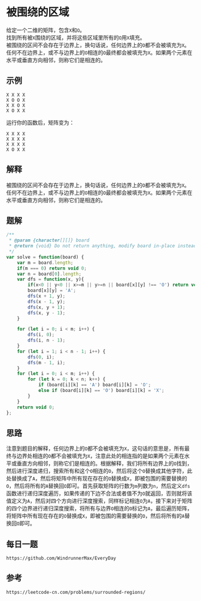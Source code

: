 # 被围绕的区域
给定一个二维的矩阵，包含`X`和`O`。  
找到所有被`X`围绕的区域，并将这些区域里所有的`O`用`X`填充。  
被围绕的区间不会存在于边界上，换句话说，任何边界上的`O`都不会被填充为`X`。任何不在边界上，或不与边界上的`O`相连的`O`最终都会被填充为`X`。如果两个元素在水平或垂直方向相邻，则称它们是相连的。

## 示例

```
X X X X
X O O X
X X O X
X O X X
```
运行你的函数后，矩阵变为：
```
X X X X
X X X X
X X X X
X O X X
```

## 解释
被围绕的区间不会存在于边界上，换句话说，任何边界上的`O`都不会被填充为`X`。任何不在边界上，或不与边界上的`O`相连的`O`最终都会被填充为`X`。如果两个元素在水平或垂直方向相邻，则称它们是相连的。

## 题解

```javascript
/**
 * @param {character[][]} board
 * @return {void} Do not return anything, modify board in-place instead.
 */
var solve = function(board) {
    var m = board.length;
    if(m === 0) return void 0;
    var n = board[0].length;
    var dfs = function(x, y){
        if(x<0 || y<0 || x>=m || y>=n || board[x][y] !== 'O') return void 0;
        board[x][y] = 'A';
        dfs(x + 1, y);
        dfs(x - 1, y);
        dfs(x, y + 1);
        dfs(x, y - 1);
    }

    for (let i = 0; i < m; i++) {
        dfs(i, 0);
        dfs(i, n - 1);
    }
    for (let i = 1; i < n - 1; i++) {
        dfs(0, i);
        dfs(m - 1, i);
    }
    for (let i = 0; i < m; i++) {
        for (let k = 0; k < n; k++) {
            if (board[i][k] == 'A') board[i][k] = 'O';
            else if (board[i][k] == 'O') board[i][k] = 'X';
        }
    }
    return void 0;
};
```

## 思路
注意到题目的解释，任何边界上的`O`都不会被填充为`X`，这句话的意思是，所有最终与边界处相连的`O`都不会被填充为`X`，注意此处的相连指的是如果两个元素在水平或垂直方向相邻，则称它们是相连的。根据解释，我们将所有边界上的`O`找到，然后进行深度递归，搜索所有和这个`O`相连的`O`，然后将这个`O`替换成其他字符，此处替换成了`A`，然后将矩阵中所有现在存在的`O`替换成`X`，即被包围的需要替换的`O`，然后将所有的`A`替换回`O`即可。首先获取矩阵的行数为`m`列数为`n`，然后定义`dfs`函数进行递归深度遍历，如果传递的下边不合法或者值不为`O`就返回，否则就将该值定义为`A`，然后对四个方向进行深度搜索，同样标记相连`O`为`A`，接下来对于矩阵的四个边界进行递归深度搜索，将所有与边界`O`相连的`O`标记为`A`，最后遍历矩阵，将矩阵中所有现在存在的`O`替换成`X`，即被包围的需要替换的`O`，然后将所有的`A`替换回`O`即可。

## 每日一题

```
https://github.com/WindrunnerMax/EveryDay
```

## 参考

```
https://leetcode-cn.com/problems/surrounded-regions/
```
